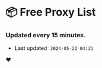 # :package: Free Proxy List
### Updated every 15 minutes.

- Last updated: `2024-05-22 04:21`

:heart:
